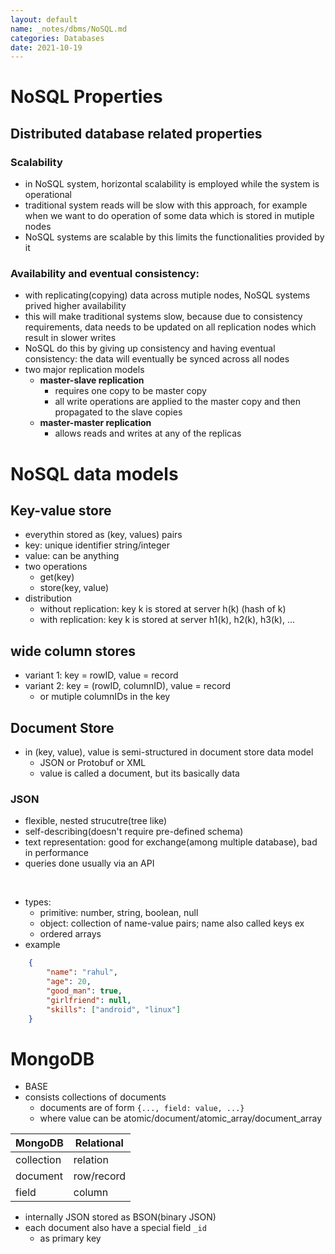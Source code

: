 ```yaml
---
layout: default
name: _notes/dbms/NoSQL.md
categories: Databases
date: 2021-10-19
---
```

# NoSQL Properties
## Distributed database related properties
### Scalability 
- in NoSQL system, horizontal scalability is employed while the system is operational
- traditional system reads will be slow with this approach, for example when we want to do operation of some data which is stored in mutiple nodes
- NoSQL systems are scalable by this limits the functionalities provided by it
### Availability and eventual consistency:
- with replicating(copying) data across mutiple nodes, NoSQL systems prived higher availability
- this will make traditional systems slow, because due to consistency requirements, data needs to be updated on all replication nodes which result in slower writes
- NoSQL do this by giving up consistency and having eventual consistency: the data will eventually be synced across all nodes
- two major replication models
	- **master-slave replication**
		- requires one copy to be master copy
		- all write operations are applied to the master copy and then propagated to the slave copies
	- **master-master replication**
		- allows reads and writes at any of the replicas
# NoSQL data models
## Key-value store
- everythin stored as (key, values) pairs
- key: unique identifier string/integer
- value: can be anything
- two operations
	- get(key)
	- store(key, value)
- distribution
	- without replication: key k is stored at server h(k) (hash of k)
	- with replication: key k is stored at server h1(k), h2(k), h3(k), ...
## wide column stores
- variant 1: key = rowID, value = record
- variant 2: key = (rowID, columnID), value = record
	- or mutiple columnIDs in the  key
## Document Store
- in (key, value), value is semi-structured in document store data model
	- JSON or Protobuf or XML
	- value is called a document, but its basically data
### JSON
- flexible, nested strucutre(tree like)
- self-describing(doesn't require pre-defined schema)
- text representation: good for exchange(among multiple database), bad in performance
- queries done usually via an API
<br>

- types:
	- primitive: number, string, boolean, null
	- object: collection of name-value pairs; name also called keys ex
	- ordered arrays
- example
```json
	{
		"name": "rahul",
		"age": 20,
		"good_man": true,
		"girlfriend": null,
		"skills": ["android", "linux"]
	}
```
	
# MongoDB
- BASE
- consists collections of documents
	- documents are of form `{..., field: value, ...}`
	- where value can be atomic/document/atomic_array/document_array

|MongoDB|Relational|
|-|-|
|collection|relation|
|document|row/record|
|field|column|
- internally JSON stored as BSON(binary JSON)
- each document also have a special field `_id`
	- as primary key

